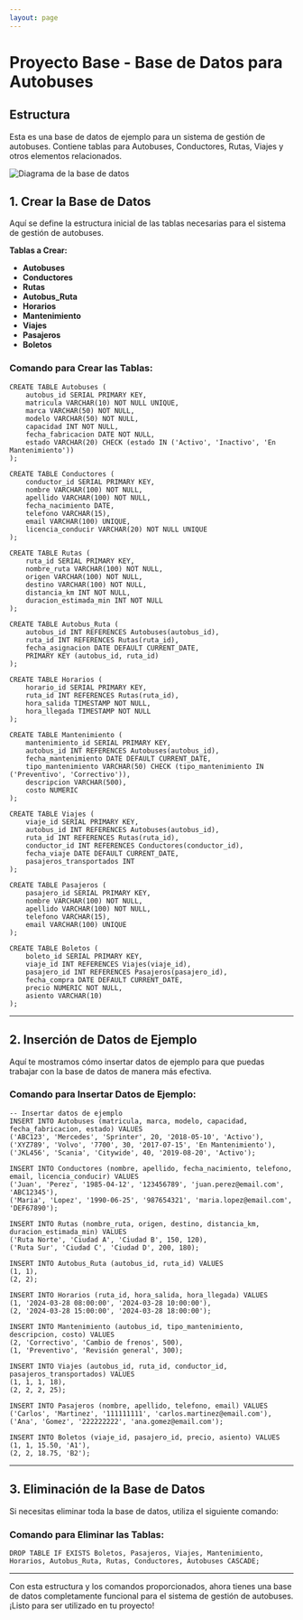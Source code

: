 ```yaml
---
layout: page
---
```


# **Proyecto Base - Base de Datos para Autobuses**

## **Estructura**

Esta es una base de datos de ejemplo para un sistema de gestión de autobuses. Contiene tablas para Autobuses, Conductores, Rutas, Viajes y otros elementos relacionados.

![Diagrama de la base de datos](https://i.postimg.cc/wMvxsZ1L/Screenshot-2025-03-21-at-07-39-04-Untitled-dbdiagram-io.png)

## **1. Crear la Base de Datos**

Aquí se define la estructura inicial de las tablas necesarias para el sistema de gestión de autobuses.

**Tablas a Crear:**

- **Autobuses**
- **Conductores**
- **Rutas**
- **Autobus_Ruta**
- **Horarios**
- **Mantenimiento**
- **Viajes**
- **Pasajeros**
- **Boletos**

### **Comando para Crear las Tablas:**

```postgresql
CREATE TABLE Autobuses (
    autobus_id SERIAL PRIMARY KEY,
    matricula VARCHAR(10) NOT NULL UNIQUE,
    marca VARCHAR(50) NOT NULL,
    modelo VARCHAR(50) NOT NULL,
    capacidad INT NOT NULL,
    fecha_fabricacion DATE NOT NULL,
    estado VARCHAR(20) CHECK (estado IN ('Activo', 'Inactivo', 'En Mantenimiento'))
);

CREATE TABLE Conductores (
    conductor_id SERIAL PRIMARY KEY,
    nombre VARCHAR(100) NOT NULL,
    apellido VARCHAR(100) NOT NULL,
    fecha_nacimiento DATE,
    telefono VARCHAR(15),
    email VARCHAR(100) UNIQUE,
    licencia_conducir VARCHAR(20) NOT NULL UNIQUE
);

CREATE TABLE Rutas (
    ruta_id SERIAL PRIMARY KEY,
    nombre_ruta VARCHAR(100) NOT NULL,
    origen VARCHAR(100) NOT NULL,
    destino VARCHAR(100) NOT NULL,
    distancia_km INT NOT NULL,
    duracion_estimada_min INT NOT NULL
);

CREATE TABLE Autobus_Ruta (
    autobus_id INT REFERENCES Autobuses(autobus_id),
    ruta_id INT REFERENCES Rutas(ruta_id),
    fecha_asignacion DATE DEFAULT CURRENT_DATE,
    PRIMARY KEY (autobus_id, ruta_id)
);

CREATE TABLE Horarios (
    horario_id SERIAL PRIMARY KEY,
    ruta_id INT REFERENCES Rutas(ruta_id),
    hora_salida TIMESTAMP NOT NULL,
    hora_llegada TIMESTAMP NOT NULL
);

CREATE TABLE Mantenimiento (
    mantenimiento_id SERIAL PRIMARY KEY,
    autobus_id INT REFERENCES Autobuses(autobus_id),
    fecha_mantenimiento DATE DEFAULT CURRENT_DATE,
    tipo_mantenimiento VARCHAR(50) CHECK (tipo_mantenimiento IN ('Preventivo', 'Correctivo')),
    descripcion VARCHAR(500),
    costo NUMERIC
);

CREATE TABLE Viajes (
    viaje_id SERIAL PRIMARY KEY,
    autobus_id INT REFERENCES Autobuses(autobus_id),
    ruta_id INT REFERENCES Rutas(ruta_id),
    conductor_id INT REFERENCES Conductores(conductor_id),
    fecha_viaje DATE DEFAULT CURRENT_DATE,
    pasajeros_transportados INT
);

CREATE TABLE Pasajeros (
    pasajero_id SERIAL PRIMARY KEY,
    nombre VARCHAR(100) NOT NULL,
    apellido VARCHAR(100) NOT NULL,
    telefono VARCHAR(15),
    email VARCHAR(100) UNIQUE
);

CREATE TABLE Boletos (
    boleto_id SERIAL PRIMARY KEY,
    viaje_id INT REFERENCES Viajes(viaje_id),
    pasajero_id INT REFERENCES Pasajeros(pasajero_id),
    fecha_compra DATE DEFAULT CURRENT_DATE,
    precio NUMERIC NOT NULL,
    asiento VARCHAR(10)
);
```

---

## **2. Inserción de Datos de Ejemplo**

Aquí te mostramos cómo insertar datos de ejemplo para que puedas trabajar con la base de datos de manera más efectiva.

### **Comando para Insertar Datos de Ejemplo:**

```postgresql
-- Insertar datos de ejemplo
INSERT INTO Autobuses (matricula, marca, modelo, capacidad, fecha_fabricacion, estado) VALUES
('ABC123', 'Mercedes', 'Sprinter', 20, '2018-05-10', 'Activo'),
('XYZ789', 'Volvo', '7700', 30, '2017-07-15', 'En Mantenimiento'),
('JKL456', 'Scania', 'Citywide', 40, '2019-08-20', 'Activo');

INSERT INTO Conductores (nombre, apellido, fecha_nacimiento, telefono, email, licencia_conducir) VALUES
('Juan', 'Perez', '1985-04-12', '123456789', 'juan.perez@email.com', 'ABC12345'),
('Maria', 'Lopez', '1990-06-25', '987654321', 'maria.lopez@email.com', 'DEF67890');

INSERT INTO Rutas (nombre_ruta, origen, destino, distancia_km, duracion_estimada_min) VALUES
('Ruta Norte', 'Ciudad A', 'Ciudad B', 150, 120),
('Ruta Sur', 'Ciudad C', 'Ciudad D', 200, 180);

INSERT INTO Autobus_Ruta (autobus_id, ruta_id) VALUES
(1, 1),
(2, 2);

INSERT INTO Horarios (ruta_id, hora_salida, hora_llegada) VALUES
(1, '2024-03-28 08:00:00', '2024-03-28 10:00:00'),
(2, '2024-03-28 15:00:00', '2024-03-28 18:00:00');

INSERT INTO Mantenimiento (autobus_id, tipo_mantenimiento, descripcion, costo) VALUES
(2, 'Correctivo', 'Cambio de frenos', 500),
(1, 'Preventivo', 'Revisión general', 300);

INSERT INTO Viajes (autobus_id, ruta_id, conductor_id, pasajeros_transportados) VALUES
(1, 1, 1, 18),
(2, 2, 2, 25);

INSERT INTO Pasajeros (nombre, apellido, telefono, email) VALUES
('Carlos', 'Martinez', '111111111', 'carlos.martinez@email.com'),
('Ana', 'Gomez', '222222222', 'ana.gomez@email.com');

INSERT INTO Boletos (viaje_id, pasajero_id, precio, asiento) VALUES
(1, 1, 15.50, 'A1'),
(2, 2, 18.75, 'B2');
```

---

## **3. Eliminación de la Base de Datos**

Si necesitas eliminar toda la base de datos, utiliza el siguiente comando:

### **Comando para Eliminar las Tablas:**

```postgresql
DROP TABLE IF EXISTS Boletos, Pasajeros, Viajes, Mantenimiento, Horarios, Autobus_Ruta, Rutas, Conductores, Autobuses CASCADE;
```

---

Con esta estructura y los comandos proporcionados, ahora tienes una base de datos completamente funcional para el sistema de gestión de autobuses. ¡Listo para ser utilizado en tu proyecto!
